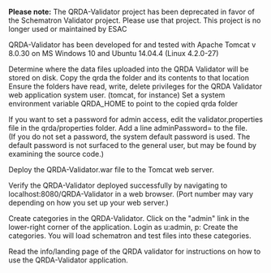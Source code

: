 <b>Please note:</b> The QRDA-Validator project has been deprecated in favor of the Schematron Validator project. Please use that project. This project is no longer used or maintained by ESAC

QRDA-Validator has been developed for and tested with Apache Tomcat v 8.0.30
on MS Windows 10 and Ubuntu 14.04.4 (Linux 4.2.0-27)

Determine where the data files uploaded into the QRDA Validator will be stored on disk.
Copy the qrda the folder and its contents to that location
Ensure the folders have read, write, delete privileges for the QRDA Validator web application system user. (tomcat, for instance)
Set a system environment variable QRDA_HOME to point to the copied qrda folder

If you want to set a password for admin access, edit the validator.properties file in the qrda/properties folder.
Add a line adminPassword=<your password here> to the file.  
(If you do not set  a password, the system default password is used. 
The default password is not surfaced to the general user, but may be found by examining the source code.)

Deploy the QRDA-Validator.war file to the Tomcat web server.

Verify the QRDA-Validator deployed successfully by navigating to localhost:8080/QRDA-Validator in a web browser.
(Port number may vary depending on how you set up your web server.)

Create categories in the QRDA-Validator. Click on the "admin" link in the lower-right corner of the application.
Login as u:admin, p:<your password as set in validator.properties> 
Create the categories. You will load schematron and test files into these categories.

Read the info/landing page of the QRDA validator for instructions on how to use the QRDA-Validator application.
